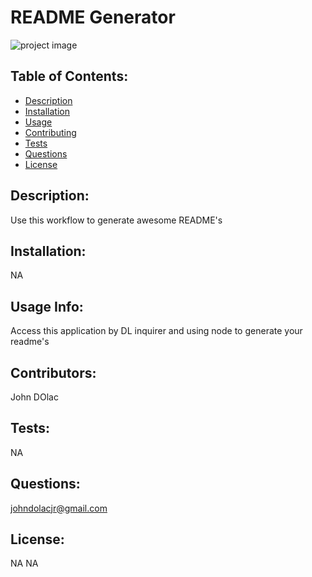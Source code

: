 
  
  # README Generator 

  ![project image](./imgurl.png)

  ## Table of Contents: 
  *  [Description](#description)
  *  [Installation](#installation)
  *  [Usage](#usage)
  *  [Contributing](#contributing)
  *  [Tests](#tests)
  *  [Questions](#questions)
  *  [License](#license)

  ## Description: 
  Use this workflow to generate awesome README's

  ## Installation:
  NA

  ## Usage Info:
  Access this application by DL inquirer and using node to generate your readme's

  ## Contributors:
  John DOlac

  ## Tests:
  NA

  ## Questions:
  johndolacjr@gmail.com

  ## License:
  NA
  NA

